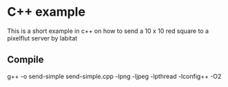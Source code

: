 # C++ example
This is a short example in c++ on how to send a 10 x 10 red square to a pixelflut server by labitat
## Compile
g++ -o send-simple send-simple.cpp -lpng -ljpeg -lpthread -lconfig++ -O2
